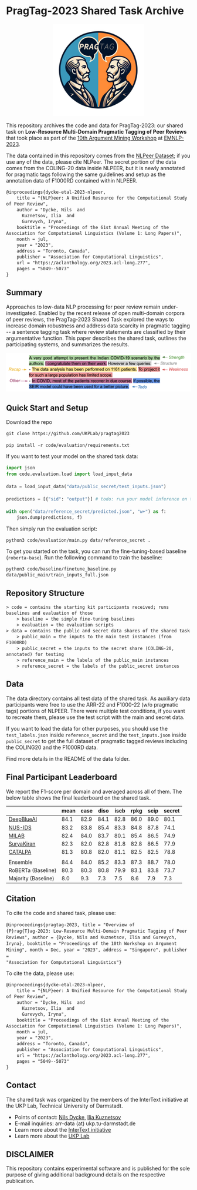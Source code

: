 # PragTag-2023 Shared Task Archive

<p  align="center">
  <img src='pragtag.png' width='250'>
</p>

This repository archives the code and data for PragTag-2023: our shared task on **Low-Resource Multi-Domain Pragmatic Tagging of Peer Reviews** that took place as part of the [10th Argument Mining Workshop](https://argmining-org.github.io/2023/) at [EMNLP-2023](https://2023.emnlp.org). 

The data contained in this repository comes from the [NLPeer Dataset](https://github.com/UKPLab/nlpeer); if you use any of the data,
please cite NLPeer. The secret portion of the data comes from the COLING-20 data inside NLPEER, but it is newly annotated for 
pragmatic tags following the same guidelines and setup as the annotation data of F1000RD contained within NLPEER.

```
@inproceedings{dycke-etal-2023-nlpeer,
    title = "{NLP}eer: A Unified Resource for the Computational Study of Peer Review",
    author = "Dycke, Nils  and
      Kuznetsov, Ilia  and
      Gurevych, Iryna",
    booktitle = "Proceedings of the 61st Annual Meeting of the Association for Computational Linguistics (Volume 1: Long Papers)",
    month = jul,
    year = "2023",
    address = "Toronto, Canada",
    publisher = "Association for Computational Linguistics",
    url = "https://aclanthology.org/2023.acl-long.277",
    pages = "5049--5073"
}
```

## Summary

Approaches to low-data NLP processing for peer review remain under-investigated. Enabled by the recent release of open multi-domain corpora of peer reviews, the PragTag-2023 Shared Task explored the ways to increase domain robustness and address data scarcity in pragmatic tagging -- a sentence tagging task where review statements are classified by their argumentative function. This paper describes the shared task, outlines the participating systems, and summarizes the results.

<p  align="center">
  <img src='task.png' width='600'>
</p>


## Quick Start and Setup

Download the repo
```shell
git clone https://github.com/UKPLab/pragtag2023

pip install -r code/evaluation/requirements.txt
```

If you want to test your model on the shared task data:
```python
import json
from code.evaluation.load import load_input_data

data = load_input_data("data/public_secret/test_inputs.json")

predictions = [{"sid": "output"}] # todo: run your model inference on the data to get predictions

with open("data/reference_secret/predicted.json", "w+") as f:
	json.dump(predictions, f)

```

Then simply run the evaluation script:
```shell
python3 code/evaluation/main.py data/reference_secret .

```


To get you started on the task, you can run the fine-tuning-based baseline (`roberta-base`). Run the following command to train the baseline:
```shell
python3 code/baseline/finetune_baseline.py data/public_main/train_inputs_full.json

```

## Repository Structure

```
> code = contains the starting kit participants received; runs baselines and evaluation of those
    > baseline = the simple fine-tuning baselines
    > evaluation = the evaluation scripts
> data = contains the public and secret data shares of the shared task
    > public_main = the inputs to the main test instances (from F1000RD)
    > public_secret = the inputs to the secret share (COLING-20, annotated) for testing
    > reference_main = the labels of the public_main instances
    > reference_secret = the labels of the public_secret instances
```


## Data

The data directory contains all test data of the shared task. As auxiliary data participants were free to use
the ARR-22 and F1000-22 (w/o pragmatic tags) portions of NLPEER. There were multiple test conditions, if you want to 
recreate them, please use the test script with the main and secret data.

If you want to load the data for other purposes, you should use the `test_labels.json` inside `reference_secret` and
the `test_inputs.json` inside `public_secret` to get the full dataset of pragmatic tagged reviews including the COLING20
and the F1000RD data.

Find more details in the README of the data folder.


## Final Participant Leaderboard

We report the F1-score per domain and averaged across all of them. The below table shows the final leaderboard on the
shared task.

|                     | mean | case | diso | iscb | rpkg | scip | secret |
|---------------------|----|----|----|----|----|----|---|
| [DeepBlueAI](https://www.aclanthology.org/2023.argmining-1.23.pdf)          | 84.1 | 82.9 | 84.1 | 82.8 | 86.0 | 89.0 | 80.1 |
| [NUS-IDS](https://aclanthology.org/2023.argmining-1.25.pdf)             | 83.2 | 83.8 | 85.4 | 83.3 | 84.8 | 87.8 | 74.1 |
| [MILAB](https://aclanthology.org/2023.argmining-1.24.pdf)               | 82.4 | 84.0 | 83.7 | 80.1 | 85.4 | 86.5 | 74.9 |
| [SuryaKiran](https://www.aclanthology.org/2023.argmining-1.26.pdf)          | 82.3 | 82.0 | 82.8 | 81.8 | 82.8 | 86.5 | 77.9 |
| [CATALPA](https://aclanthology.org/2023.argmining-1.22.pdf)             | 81.3 | 80.8 | 82.0 | 81.1 | 82.5 | 82.5 | 78.8 |
| | | | | | | | |
| Ensemble            | 84.4 | 84.0 | 85.2 | 83.3 | 87.3 | 88.7 | 78.0 |
| RoBERTa (Baseline)  | 80.3 | 80.3 | 80.8 | 79.9 | 83.1 | 83.8 | 73.7 |
| Majority (Baseline) | 8.0 | 9.3 | 7.3 | 7.5 | 8.6 | 7.9 | 7.3 |

## Citation

To cite the code and shared task, please use:

<code>@inproceedings{pragtag-2023,
title = "Overview of {P}rag{T}ag-2023: Low-Resource Multi-Domain Pragmatic Tagging of Peer Reviews",
author = {Dycke, Nils and Kuznetsov, Ilia and Gurevych, Iryna},
booktitle = "Proceedings of the 10th Workshop on Argument Mining",
month = Dec,
year = "2023",
address = "Singapore",
publisher = "Association for Computational Linguistics"}
</code>

To cite the data, please use: 
```
@inproceedings{dycke-etal-2023-nlpeer,
    title = "{NLP}eer: A Unified Resource for the Computational Study of Peer Review",
    author = "Dycke, Nils  and
      Kuznetsov, Ilia  and
      Gurevych, Iryna",
    booktitle = "Proceedings of the 61st Annual Meeting of the Association for Computational Linguistics (Volume 1: Long Papers)",
    month = jul,
    year = "2023",
    address = "Toronto, Canada",
    publisher = "Association for Computational Linguistics",
    url = "https://aclanthology.org/2023.acl-long.277",
    pages = "5049--5073"
}
```

## Contact
The shared task was organized by the members of the InterText initiative at the UKP Lab, Technical University of Darmstadt.

* Points of contact: [Nils Dycke](https://www.informatik.tu-darmstadt.de/ukp/ukp_home/staff_ukp/ukp_home_content_staff_1_details_109248.en.jsp), [Ilia Kuznetsov](https://www.informatik.tu-darmstadt.de/ukp/ukp_home/staff_ukp/ukp_home_content_staff_1_details_42944.en.jsp)
* E-mail inquiries: arr-data (at) ukp.tu-darmstadt.de
* Learn more about the [InterText initiative](https://intertext.ukp-lab.de)
* Learn more about the [UKP Lab](https://www.informatik.tu-darmstadt.de/ukp)


## DISCLAIMER

This repository contains experimental software and is published for the sole purpose of giving additional background details on the respective publication. 
